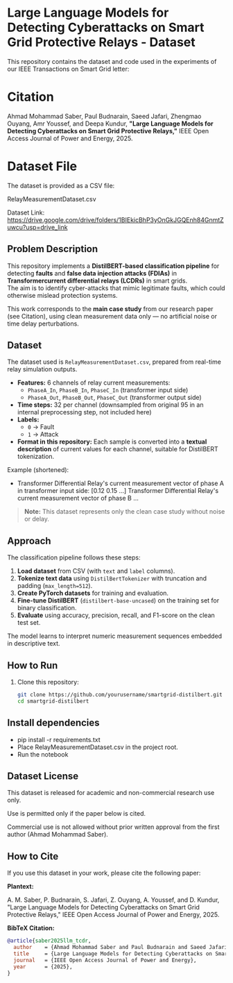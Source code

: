 # Large Language Models for Detecting Cyberattacks on Smart Grid Protective Relays - Dataset

This repository contains the dataset and code used in the experiments of our IEEE Transactions on Smart Grid letter:

# Citation 
Ahmad Mohammad Saber, Paul Budnarain, Saeed Jafari, Zhengmao Ouyang, Amr Youssef, and Deepa Kundur,
**"Large Language Models for Detecting Cyberattacks on Smart Grid Protective Relays,"**
 IEEE Open Access Journal of Power and Energy, 2025.

# Dataset File
The dataset is provided as a CSV file:

RelayMeasurementDataset.csv

Dataset Link: https://drive.google.com/drive/folders/1BIEkicBhP3yOnGkJGQEnh84GnmtZuwcu?usp=drive_link


## Problem Description
This repository implements a **DistilBERT-based classification pipeline** for detecting **faults** and **false data injection attacks (FDIAs)** in **Transformercurrent differential relays (LCDRs)** in smart grids.  
The aim is to identify cyber-attacks that mimic legitimate faults, which could otherwise mislead protection systems.

This work corresponds to the **main case study** from our research paper (see Citation), using clean measurement data only — no artificial noise or time delay perturbations.

## Dataset
The dataset used is `RelayMeasurementDataset.csv`, prepared from real-time relay simulation outputs.

- **Features:** 6 channels of relay current measurements:
  - `PhaseA_In`, `PhaseB_In`, `PhaseC_In` (transformer input side)  
  - `PhaseA_Out`, `PhaseB_Out`, `PhaseC_Out` (transformer output side)  
- **Time steps:** 32 per channel (downsampled from original 95 in an internal preprocessing step, not included here)
- **Labels:**  
  - `0` → Fault  
  - `1` → Attack  
- **Format in this repository:** Each sample is converted into a **textual description** of current values for each channel, suitable for DistilBERT tokenization.

Example (shortened):
   - Transformer Differential Relay's current measurement vector of phase A in transformer input side: [0.12 0.15 ...] Transformer Differential Relay's current measurement vector of phase B ...


> **Note:** This dataset represents only the clean case study without noise or delay.

## Approach
The classification pipeline follows these steps:

1. **Load dataset** from CSV (with `text` and `label` columns).
2. **Tokenize text data** using `DistilBertTokenizer` with truncation and padding (`max_length=512`).
3. **Create PyTorch datasets** for training and evaluation.
4. **Fine-tune DistilBERT** (`distilbert-base-uncased`) on the training set for binary classification.
5. **Evaluate** using accuracy, precision, recall, and F1-score on the clean test set.

The model learns to interpret numeric measurement sequences embedded in descriptive text.

## How to Run
1. Clone this repository:
   ```bash
   git clone https://github.com/yourusername/smartgrid-distilbert.git
   cd smartgrid-distilbert

## Install dependencies
   - pip install -r requirements.txt
   - Place RelayMeasurementDataset.csv in the project root.
   - Run the notebook


## Dataset License
This dataset is released for academic and non-commercial research use only.

Use is permitted only if the paper below is cited.

Commercial use is not allowed without prior written approval from the first author (Ahmad Mohammad Saber).


## How to Cite
If you use this dataset in your work, please cite the following paper:

**Plantext:**

A. M. Saber, P. Budnarain, S. Jafari, Z. Ouyang, A. Youssef, and D. Kundur,
"Large Language Models for Detecting Cyberattacks on Smart Grid Protective Relays,"
IEEE Open Access Journal of Power and Energy, 2025.

**BibTeX Citation:**

```bibtex
@article{saber2025llm_tcdr,
  author    = {Ahmad Mohammad Saber and Paul Budnarain and Saeed Jafari and Zhengmao Ouyang and Amr Youssef and Deepa Kundur},
  title     = {Large Language Models for Detecting Cyberattacks on Smart Grid Protective Relays},
  journal   = {IEEE Open Access Journal of Power and Energy},
  year      = {2025},
}

